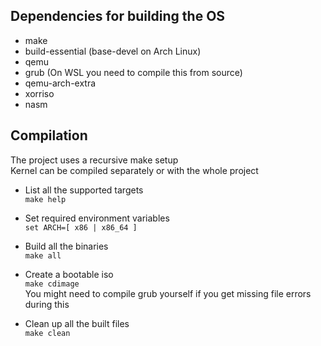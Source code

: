 ## Dependencies for building the OS

- make
- build-essential (base-devel on Arch Linux)
- qemu
- grub (On WSL you need to compile this from source)
- qemu-arch-extra
- xorriso
- nasm

## Compilation
The project uses a recursive make setup  
Kernel can be compiled separately or with the whole project

+ List all the supported targets  
`make help`

+ Set required environment variables  
`set ARCH=[ x86 | x86_64 ]`

+ Build all the binaries  
`make all`

+ Create a bootable iso  
`make cdimage`  
You might need to compile grub yourself if you get missing file errors during this  

+ Clean up all the built files  
`make clean`